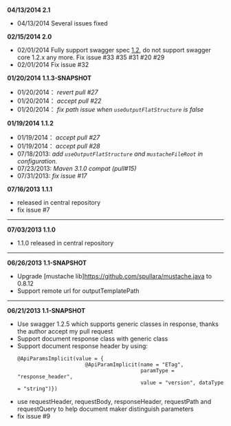 **04/13/2014 2.1**
- 04/13/2014 Several issues fixed


**02/15/2014 2.0**
- 02/01/2014 Fully support swagger spec [1.2](https://github.com/wordnik/swagger-core/wiki/1.2-transition), do not support swagger core 1.2.x any more.
             Fix issue #33 #35 #31 #20 #29
- 02/01/2014 Fix issue #32



**01/20/2014 1.1.3-SNAPSHOT**
- 01/20/2014： *revert pull #27*
- 01/20/2014： *accept pull #22*
- 01/20/2014： *fix path issue when `useOutputFlatStructure` is false*

**01/19/2014 1.1.2**
- 01/19/2014： *accept pull #27*
- 01/19/2014： *accept pull #28*
- 07/18/2013:  *add `useOutputFlatStructure` and `mustacheFileRoot` in configuration.* 
- 07/23/2013:  *Maven 3.1.0 compat (pull#15)*
- 07/31/2013:  *fix issue #17*

**07/16/2013 1.1.1**
- released in central repository
- fix issue #7

-----

**07/03/2013 1.1.0**
- 1.1.0 released in central repository

-----

**06/26/2013 1.1-SNAPSHOT**
- Upgrade [mustache lib]https://github.com/spullara/mustache.java to 0.8.12
- Support remote url for outputTemplatePath

-----

**06/21/2013 1.1-SNAPSHOT**
- Use swagger 1.2.5 which supports generic classes in response, thanks the author accept my pull request
- Support document response class with generic class
- Support document response header by using:
  ```
  @ApiParamsImplicit(value = {
                        @ApiParamImplicit(name = "ETag", 
                                          paramType = "response_header",
                                          value = "version", dataType = "string")})
  ```
- use requestHeader, requestBody, responseHeader, requestPath and requestQuery to help document maker distinguish parameters
- fix issue #9

